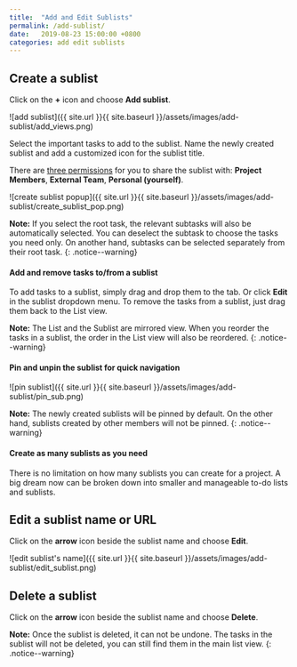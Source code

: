 ```yaml
---
title:  "Add and Edit Sublists"
permalink: /add-sublist/
date:   2019-08-23 15:00:00 +0800
categories: add edit sublists
---
```


## Create a sublist

Click on the **+** icon and choose **Add sublist**.

![add sublist]({{ site.url }}{{ site.baseurl }}/assets/images/add-sublist/add_views.png)

Select the important tasks to add to the sublist. Name the newly created sublist and add a customized icon for the sublist title. 

There are [three permissions](/guide/sublist-permission/) for you to share the sublist with: **Project Members**, **External Team**, **Personal (yourself)**. 

![create sublist popup]({{ site.url }}{{ site.baseurl }}/assets/images/add-sublist/create_sublist_pop.png)


**Note:** If you select the root task, the relevant subtasks will also be automatically selected. You can deselect the subtask to choose the tasks you need only. On another hand, subtasks can be selected separately from their root task.
{: .notice--warning}

#### Add and remove tasks to/from a sublist

To add tasks to a sublist, simply drag and drop them to the tab. Or click **Edit** in the sublist dropdown menu. To remove the tasks from a sublist, just drag them back to the List view. 


**Note:** The List and the Sublist are mirrored view. When you reorder the tasks in a sublist, the order in the List view will also be reordered. 
{: .notice--warning}


#### Pin and unpin the sublist for quick navigation 

![pin sublist]({{ site.url }}{{ site.baseurl }}/assets/images/add-sublist/pin_sub.png)


**Note:** The newly created sublists will be pinned by default. On the other hand, sublists created by other members will not be pinned. 
{: .notice--warning}


#### Create as many sublists as you need

There is no limitation on how many sublists you can create for a project. A big dream now can be broken down into smaller and manageable to-do lists and sublists.


## Edit a sublist name or URL

Click on the **arrow** icon beside the sublist name and choose **Edit**. 

![edit sublist's name]({{ site.url }}{{ site.baseurl }}/assets/images/add-sublist/edit_sublist.png)


## Delete a sublist

Click on the **arrow** icon beside the sublist name and choose **Delete**. 

**Note:** Once the sublist is deleted, it can not be undone. The tasks in the sublist will not be deleted, you can still find them in the main list view.
{: .notice--warning}